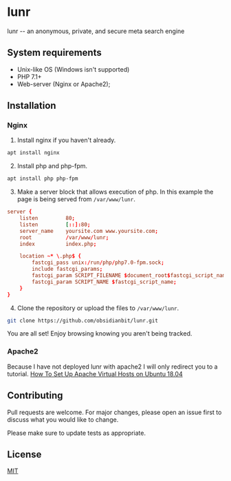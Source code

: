 # lunr

lunr -- an anonymous, private, and secure meta search engine

## System requirements

- Unix-like OS (Windows isn't supported)
- PHP 7.1+
- Web-server (Nginx or Apache2);

## Installation

### Nginx

1. Install nginx if you haven't already.

```bash
apt install nginx
```

2. Install php and php-fpm.

```bash
apt install php php-fpm
```

3. Make a server block that allows execution of php. In this example the page is being served from `/var/www/lunr`.

```conf
server {
    listen         80;
    listen         [::]:80;
    server_name    yoursite.com www.yoursite.com;
    root           /var/www/lunr;
    index          index.php;

    location ~* \.php$ {
        fastcgi_pass unix:/run/php/php7.0-fpm.sock;
        include fastcgi_params;
        fastcgi_param SCRIPT_FILENAME $document_root$fastcgi_script_name;
        fastcgi_param SCRIPT_NAME $fastcgi_script_name;
    }
}
```

4. Clone the repository or upload the files to `/var/www/lunr`.

```bash
git clone https://github.com/obsidianbit/lunr.git
```

You are all set! Enjoy browsing knowing you aren't being tracked.

### Apache2

Because I have not deployed lunr with apache2 I will only redirect you to a tutorial.
[How To Set Up Apache Virtual Hosts on Ubuntu 18.04](https://www.digitalocean.com/community/tutorials/how-to-set-up-apache-virtual-hosts-on-ubuntu-18-04)

## Contributing
Pull requests are welcome. For major changes, please open an issue first to discuss what you would like to change.

Please make sure to update tests as appropriate.

## License
[MIT](https://choosealicense.com/licenses/mit/)

